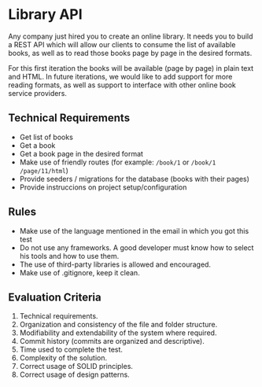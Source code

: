 # Library API

Any company just hired you to create an online library. It needs you to build a REST API which will allow our clients to consume the list of available books, as well as to read those books page by page in the desired formats.

For this first iteration the books will be available (page by page) in plain text and HTML. In future iterations, we would like to add support for more reading formats, as well as support to interface with other online book service providers.  

## Technical Requirements 

- Get list of books
- Get a book
- Get a book page in the desired format
- Make use of friendly routes (for example: `/book/1` or `/book/1 /page/11/html`)
- Provide seeders / migrations for the database (books with their pages)
- Provide instruccions on project setup/configuration

## Rules
- Make use of the language mentioned in the email in which you got this test
- Do not use any frameworks. A good developer must know how to select his tools and how to use them.
- The use of third-party libraries is allowed and encouraged.
- Make use of .gitignore, keep it clean. 

## Evaluation Criteria

1. Technical requirements.
2. Organization and consistency of the file and folder structure.
3. Modifiability and extendability of the system where required. 
4. Commit history (commits are organized and descriptive).
5. Time used to complete the test.
6. Complexity of the solution.
7. Correct usage of SOLID principles.
8. Correct usage of design patterns. 
